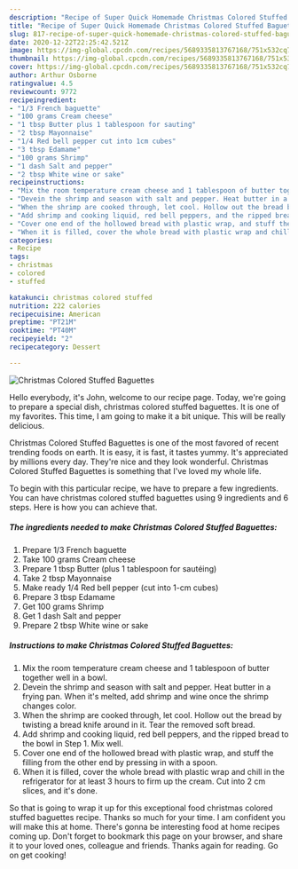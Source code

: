 ```yaml
---
description: "Recipe of Super Quick Homemade Christmas Colored Stuffed Baguettes"
title: "Recipe of Super Quick Homemade Christmas Colored Stuffed Baguettes"
slug: 817-recipe-of-super-quick-homemade-christmas-colored-stuffed-baguettes
date: 2020-12-22T22:25:42.521Z
image: https://img-global.cpcdn.com/recipes/5689335813767168/751x532cq70/christmas-colored-stuffed-baguettes-recipe-main-photo.jpg
thumbnail: https://img-global.cpcdn.com/recipes/5689335813767168/751x532cq70/christmas-colored-stuffed-baguettes-recipe-main-photo.jpg
cover: https://img-global.cpcdn.com/recipes/5689335813767168/751x532cq70/christmas-colored-stuffed-baguettes-recipe-main-photo.jpg
author: Arthur Osborne
ratingvalue: 4.5
reviewcount: 9772
recipeingredient:
- "1/3 French baguette"
- "100 grams Cream cheese"
- "1 tbsp Butter plus 1 tablespoon for sauting"
- "2 tbsp Mayonnaise"
- "1/4 Red bell pepper cut into 1cm cubes"
- "3 tbsp Edamame"
- "100 grams Shrimp"
- "1 dash Salt and pepper"
- "2 tbsp White wine or sake"
recipeinstructions:
- "Mix the room temperature cream cheese and 1 tablespoon of butter together well in a bowl."
- "Devein the shrimp and season with salt and pepper. Heat butter in a frying pan. When it&#39;s melted, add shrimp and wine once the shrimp changes color."
- "When the shrimp are cooked through, let cool. Hollow out the bread by twisting a bread knife around in it. Tear the removed soft bread."
- "Add shrimp and cooking liquid, red bell peppers, and the ripped bread to the bowl in Step 1. Mix well."
- "Cover one end of the hollowed bread with plastic wrap, and stuff the filling from the other end by pressing in with a spoon."
- "When it is filled, cover the whole bread with plastic wrap and chill in the refrigerator for at least 3 hours to firm up the cream. Cut into 2 cm slices, and it&#39;s done."
categories:
- Recipe
tags:
- christmas
- colored
- stuffed

katakunci: christmas colored stuffed 
nutrition: 222 calories
recipecuisine: American
preptime: "PT21M"
cooktime: "PT40M"
recipeyield: "2"
recipecategory: Dessert

---
```



![Christmas Colored Stuffed Baguettes](https://img-global.cpcdn.com/recipes/5689335813767168/751x532cq70/christmas-colored-stuffed-baguettes-recipe-main-photo.jpg)

Hello everybody, it's John, welcome to our recipe page. Today, we're going to prepare a special dish, christmas colored stuffed baguettes. It is one of my favorites. This time, I am going to make it a bit unique. This will be really delicious.

Christmas Colored Stuffed Baguettes is one of the most favored of recent trending foods on earth. It is easy, it is fast, it tastes yummy. It's appreciated by millions every day. They're nice and they look wonderful. Christmas Colored Stuffed Baguettes is something that I've loved my whole life.




To begin with this particular recipe, we have to prepare a few ingredients. You can have christmas colored stuffed baguettes using 9 ingredients and 6 steps. Here is how you can achieve that.

<!--inarticleads1-->

##### The ingredients needed to make Christmas Colored Stuffed Baguettes:

1. Prepare 1/3 French baguette
1. Take 100 grams Cream cheese
1. Prepare 1 tbsp Butter (plus 1 tablespoon for sautéing)
1. Take 2 tbsp Mayonnaise
1. Make ready 1/4 Red bell pepper (cut into 1-cm cubes)
1. Prepare 3 tbsp Edamame
1. Get 100 grams Shrimp
1. Get 1 dash Salt and pepper
1. Prepare 2 tbsp White wine or sake




<!--inarticleads2-->

##### Instructions to make Christmas Colored Stuffed Baguettes:

1. Mix the room temperature cream cheese and 1 tablespoon of butter together well in a bowl.
1. Devein the shrimp and season with salt and pepper. Heat butter in a frying pan. When it&#39;s melted, add shrimp and wine once the shrimp changes color.
1. When the shrimp are cooked through, let cool. Hollow out the bread by twisting a bread knife around in it. Tear the removed soft bread.
1. Add shrimp and cooking liquid, red bell peppers, and the ripped bread to the bowl in Step 1. Mix well.
1. Cover one end of the hollowed bread with plastic wrap, and stuff the filling from the other end by pressing in with a spoon.
1. When it is filled, cover the whole bread with plastic wrap and chill in the refrigerator for at least 3 hours to firm up the cream. Cut into 2 cm slices, and it&#39;s done.




So that is going to wrap it up for this exceptional food christmas colored stuffed baguettes recipe. Thanks so much for your time. I am confident you will make this at home. There's gonna be interesting food at home recipes coming up. Don't forget to bookmark this page on your browser, and share it to your loved ones, colleague and friends. Thanks again for reading. Go on get cooking!
